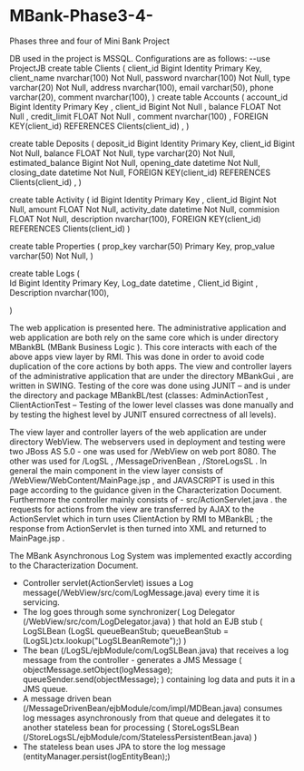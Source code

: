 # MBank-Phase3-4-
Phases three and four of Mini Bank Project


DB used in the project is MSSQL.
Configurations are as follows:
--use ProjectJB
create table Clients
(
		client_id	Bigint Identity Primary Key,
		client_name nvarchar(100) Not Null,
		password	nvarchar(100) Not Null,
		type		varchar(20) Not Null,
		address		nvarchar(100),
		email		varchar(50),
		phone		varchar(20),
		comment		nvarchar(100),
)
create table Accounts
(
	account_id		Bigint Identity Primary Key ,
	client_id		Bigint Not Null ,
	balance			FLOAT Not Null ,
	credit_limit	FLOAT Not Null ,
	comment			nvarchar(100) ,
	FOREIGN KEY(client_id) REFERENCES Clients(client_id) ,
)


create table Deposits
(
		deposit_id			Bigint Identity Primary Key,
		client_id			Bigint Not Null,
		balance				FLOAT Not Null,
		type				varchar(20) Not Null,
		estimated_balance	Bigint Not Null,
		opening_date		datetime Not Null,
		closing_date		datetime Not Null,
		FOREIGN KEY(client_id) REFERENCES Clients(client_id) ,
)


create table Activity
(
		id				Bigint Identity Primary Key ,
		client_id		Bigint Not Null,
		amount			FLOAT Not Null,
		activity_date	datetime Not Null,
		commision		FLOAT Not Null,
		description		nvarchar(100),
		FOREIGN KEY(client_id) REFERENCES Clients(client_id)
)


create table Properties
(
		prop_key	varchar(50) Primary Key,
		prop_value	varchar(50) Not Null,
)

create table Logs
(	
	Id			Bigint Identity Primary Key,
	Log_date	datetime ,
	Client_id	Bigint , 
	Description nvarchar(100),

)

The web application is presented here. 
The administrative application and web application are both rely on the same core which is under directory MBankBL (MBank Business Logic ). 
This core interacts with each of the above apps view layer by RMI.
This was done in order to avoid code duplication of the core actions by both apps.
The view and controller layers of the administrative application that are under the directory MBankGui , are written in SWING.
Testing of the core was done using JUNIT – 
and is under the directory and package MBankBL/test (classes: AdminActionTest , ClientActionTest – 
Testing of the lower level classes was done manually and by testing the highest level by JUNIT ensured correctness of all levels).

The view layer and controller layers of the web application are under directory WebView.
The webservers used in deployment and testing were two JBoss AS 5.0 - 
one was used for /WebView on web port 8080.
The other was used for /LogSL , /MessageDrivenBean , /StoreLogsSL .
In general the main component in the view layer consists of /WebView/WebContent/MainPage.jsp ,
and JAVASCRIPT is used in this page according to the guidance given in the Characterization Document. 
Furthermore the controller mainly consists of   -  src/ActionServlet.java .
the requests for actions from the view are transferred by AJAX to the ActionServlet which in turn uses ClientAction by RMI to MBankBL ;
the response from ActionServlet is then turned into XML and returned to MainPage.jsp . 

The MBank Asynchronous Log System was implemented exactly according to the Characterization Document.
* Controller servlet(ActionServlet) issues a Log message(/WebView/src/com/LogMessage.java) every
   time it is servicing.
* The log goes through some synchronizer( Log Delegator (/WebView/src/com/LogDelegator.java) ) that
   hold an EJB stub
   ( LogSLBean (LogSL queueBeanStub; queueBeanStub = (LogSL)ctx.lookup("LogSLBeanRemote");) )
* The bean (/LogSL/ejbModule/com/LogSLBean.java) that receives a log message from the controller -
   generates a JMS Message 
   ( objectMessage.setObject(logMessage); queueSender.send(objectMessage); ) containing log data and 
   puts it in a JMS queue.
* A message driven bean (/MessageDrivenBean/ejbModule/com/impl/MDBean.java) consumes log 
   messages asynchronously from that queue and delegates it to 
   another stateless bean for processing 
   (  StoreLogsSLBean (/StoreLogsSL/ejbModule/com/StatelessPersistentBean.java)  )
* The stateless bean uses JPA to store the log message (entityManager.persist(logEntityBean);) 
